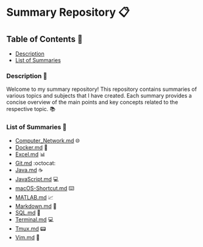 # Summary Repository :clipboard:

## Table of Contents :bookmark_tabs:
- [Description](#description)
- [List of Summaries](#list-of-summaries)

### Description :page_with_curl:

Welcome to my summary repository! This repository contains summaries of various topics and subjects that I have created. Each summary provides a concise overview of the main points and key concepts related to the respective topic. :books:

### List of Summaries :scroll:
- [Computer_Network.md](Computer_Network.md) :globe_with_meridians:
- [Docker.md](Docker.md) :whale:
- [Excel.md](Excel.md) :bar_chart:
- [Git.md](Git.md) :octocat:
- [Java.md](Java.md) :coffee:
- [JavaScript.md](JavaScript.md) :computer:
- [macOS-Shortcut.md](macOS-Shortcut.md) :keyboard:
- [MATLAB.md](MATLAB.md) :chart_with_upwards_trend:
- [Markdown.md](Markdown.md) :pencil:
- [SQL.md](SQL.md) :floppy_disk:
- [Terminal.md](Terminal.md) :computer:
- [Tmux.md](Tmux.md) :pager:
- [Vim.md](Vim.md) :memo:
